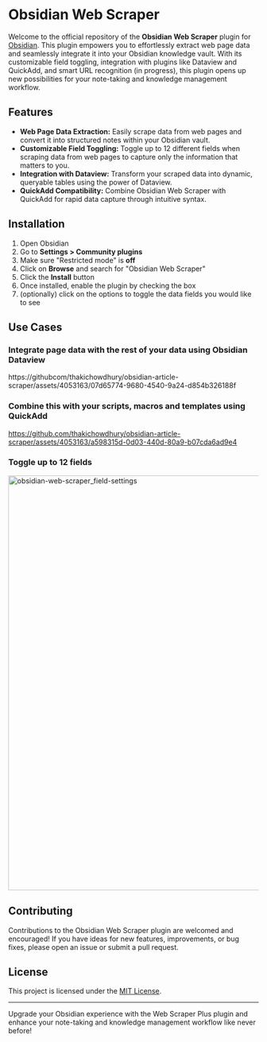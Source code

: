 # Obsidian Web Scraper
Welcome to the official repository of the **Obsidian Web Scraper** plugin for [Obsidian](https://obsidian.md/). This plugin empowers you to effortlessly extract web page data and seamlessly integrate it into your Obsidian knowledge vault. With its customizable field toggling, integration with plugins like Dataview and QuickAdd, and smart URL recognition (in progress), this plugin opens up new possibilities for your note-taking and knowledge management workflow.

## Features
- **Web Page Data Extraction:** Easily scrape data from web pages and convert it into structured notes within your Obsidian vault.
- **Customizable Field Toggling:** Toggle up to 12 different fields when scraping data from web pages to capture only the information that matters to you.
- **Integration with Dataview:** Transform your scraped data into dynamic, queryable tables using the power of Dataview.
- **QuickAdd Compatibility:** Combine Obsidian Web Scraper with QuickAdd for rapid data capture through intuitive syntax.
<!-- - **Smart URL Recognition:** Automatically detect URLs in your notes and access the scraping interface with one click. -->

## Installation
1. Open Obsidian
2. Go to **Settings > Community plugins**
3. Make sure "Restricted mode" is **off**
4. Click on **Browse** and search for "Obsidian Web Scraper"
5. Click the **Install** button
6. Once installed, enable the plugin by checking the box
7. (optionally) click on the options to toggle the data fields you would like to see

## Use Cases
### Integrate page data with the rest of your data using Obsidian Dataview
https://githubcom/thakichowdhury/obsidian-article-scraper/assets/4053163/07d65774-9680-4540-9a24-d854b326188f

### Combine this with your scripts, macros and templates using QuickAdd
https://github.com/thakichowdhury/obsidian-article-scraper/assets/4053163/a598315d-0d03-440d-80a9-b07cda6ad9e4

### Toggle up to 12 fields
<img width="835" alt="obsidian-web-scraper_field-settings" src="https://github.com/thakichowdhury/obsidian-article-scraper/assets/4053163/a0f35a8d-1917-4dba-b369-56c16d7c7fdf">

## Contributing
Contributions to the Obsidian Web Scraper plugin are welcomed and encouraged! If you have ideas for new features, improvements, or bug fixes, please open an issue or submit a pull request.


## License
This project is licensed under the [MIT License](LICENSE).

---

Upgrade your Obsidian experience with the Web Scraper Plus plugin and enhance your note-taking and knowledge management workflow like never before!
